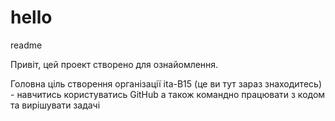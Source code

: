 # hello
readme

Привіт, цей проект створено для ознайомлення.

Головна ціль створення організації ita-B15 (це ви тут зараз знаходитесь) - навчитись користуватись GitHub а також командно працювати з кодом та вирішувати задачі 

